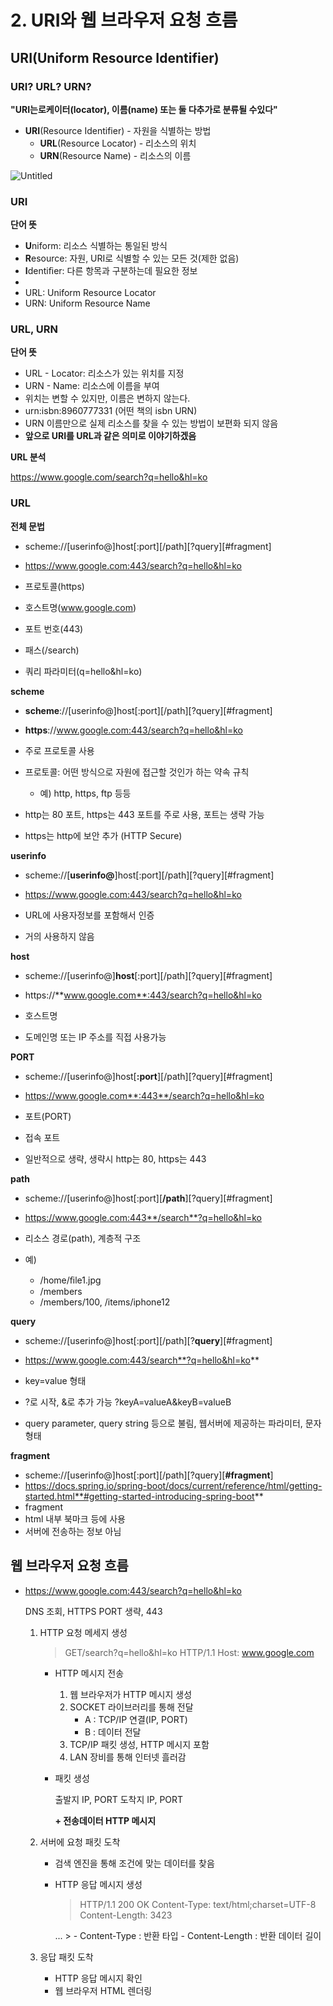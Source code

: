 # 2. URI와 웹 브라우저 요청 흐름

## URI(Uniform Resource Identifier)

### URI? URL? URN?

**"URI는로케이터(locator), 이름(name) 또는 둘 다추가로 분류될 수있다"**

- **URI**(Resource Identifier) - 자원을 식별하는 방법
    - **URL**(Resource Locator) - 리소스의 위치
    - **URN**(Resource Name) - 리소스의 이름

![Untitled](https://s3-us-west-2.amazonaws.com/secure.notion-static.com/003fe45c-a961-48ab-87d1-79b8f0066ebe/Untitled.png)

### URI

**단어 뜻**

- **U**niform: 리소스 식별하는 통일된 방식
- **R**esource: 자원, URI로 식별할 수 있는 모든 것(제한 없음)
- **I**dentiﬁer: 다른 항목과 구분하는데 필요한 정보
- 
- URL: Uniform Resource Locator
- URN: Uniform Resource Name

### URL, URN

**단어 뜻**

- URL - Locator: 리소스가 있는 위치를 지정
- URN - Name: 리소스에 이름을 부여
- 위치는 변할 수 있지만, 이름은 변하지 않는다.
- urn:isbn:8960777331 (어떤 책의 isbn URN)
- URN 이름만으로 실제 리소스를 찾을 수 있는 방법이 보편화 되지 않음
- **앞으로 URI를 URL과 같은 의미로 이야기하겠음**

**URL 분석**

https://www.google.com/search?q=hello&hl=ko

### URL

**전체 문법**

- scheme://[userinfo@]host[:port][/path][?query][#fragment]
- https://www.google.com:443/search?q=hello&hl=ko

- 프로토콜(https)
- 호스트명(www.google.com)
- 포트 번호(443)
- 패스(/search)
- 쿼리 파라미터(q=hello&hl=ko)

**scheme**

- **scheme**://[userinfo@]host[:port][/path][?query][#fragment]
- **https**://www.google.com:443/search?q=hello&hl=ko

- 주로 프로토콜 사용
- 프로토콜: 어떤 방식으로 자원에 접근할 것인가 하는 약속 규칙
    - 예) http, https, ftp 등등
- http는 80 포트, https는 443 포트를 주로 사용, 포트는 생략 가능
- https는 http에 보안 추가 (HTTP Secure)

**userinfo**

- scheme://[**userinfo@**]host[:port][/path][?query][#fragment]
- https://www.google.com:443/search?q=hello&hl=ko

- URL에 사용자정보를 포함해서 인증
- 거의 사용하지 않음

**host**

- scheme://[userinfo@]**host**[:port][/path][?query][#fragment]
- https://**www.google.com**:443/search?q=hello&hl=ko

- 호스트명
- 도메인명 또는 IP 주소를 직접 사용가능

**PORT**

- scheme://[userinfo@]host[**:port**][/path][?query][#fragment]
- https://www.google.com**:443**/search?q=hello&hl=ko

- 포트(PORT)
- 접속 포트
- 일반적으로 생략, 생략시 http는 80, https는 443

**path**

- scheme://[userinfo@]host[:port][**/path**][?query][#fragment]
- https://www.google.com:443**/search**?q=hello&hl=ko

- 리소스 경로(path), 계층적 구조
- 예)
    - /home/ﬁle1.jpg
    - /members
    - /members/100, /items/iphone12

**query**

- scheme://[userinfo@]host[:port][/path][?**query**][#fragment]
- https://www.google.com:443/search**?q=hello&hl=ko**

- key=value 형태
- ?로 시작, &로 추가 가능 ?keyA=valueA&keyB=valueB
- query parameter, query string 등으로 불림, 웹서버에 제공하는 파라미터, 문자 형태

**fragment**

- scheme://[userinfo@]host[:port][/path][?query][**#fragment**]
- https://docs.spring.io/spring-boot/docs/current/reference/html/getting-started.html**#getting-started-introducing-spring-boot**
- fragment
- html 내부 북마크 등에 사용
- 서버에 전송하는 정보 아님

## 웹 브라우저 요청 흐름

- https://www.google.com:443/search?q=hello&hl=ko
    
    DNS 조회, HTTPS PORT 생략, 443
    
    1. HTTP 요청 메세지 생성
        
        > GET/search?q=hello&hl=ko HTTP/1.1
        Host: www.google.com
        > 
        - HTTP 메시지 전송
            1. 웹 브라우저가 HTTP 메시지 생성
            2. SOCKET 라이브러리를 통해 전달
                - A : TCP/IP 연결(IP, PORT)
                - B : 데이터 전달
            3. TCP/IP 패킷 생성, HTTP 메시지 포함
            4. LAN 장비를 통해 인터넷 흘러감
        - 패킷 생성
            
            출발지 IP, PORT
            도착지 IP, PORT
            
             **+ 전송데이터 HTTP 메시지**
            
    
    1. 서버에 요청 패킷 도착
        - 검색 엔진을 통해 조건에 맞는 데이터를 찾음
        - HTTP 응답 메시지 생성
            
            > HTTP/1.1 200 OK
            Content-Type: text/html;charset=UTF-8
            Content-Length: 3423
            <html>
            <body>...</body>
            </html>
            > 
            - Content-Type : 반환 타입
            - Content-Length : 반환 데이터 길이
    
    1. 응답 패킷 도착
        - HTTP 응답 메시지 확인
        - 웹 브라우저 HTML 렌더링
